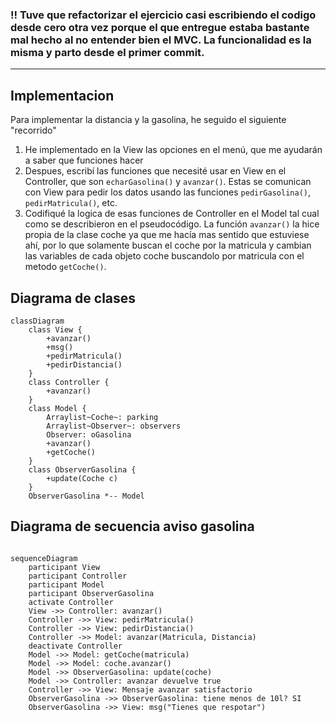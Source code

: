 ### !! Tuve que refactorizar el ejercicio casi escribiendo el codigo desde cero otra vez porque el que entregue estaba bastante mal hecho al no entender bien el MVC. La funcionalidad es la misma y parto desde el primer commit. 

--- 

## Implementacion
Para implementar la distancia y la gasolina, he seguido el siguiente "recorrido"
1.  He implementado en la View las opciones en el menú, que me ayudarán a saber que funciones hacer
2.  Despues, escribí las funciones que necesité usar en View en el Controller, que son `echarGasolina()` y `avanzar()`. Estas se comunican con View para pedir los datos usando las funciones `pedirGasolina()`, `pedirMatricula()`, etc.
3.  Codifiqué la logica de esas funciones de Controller en el Model tal cual como se describieron en el pseudocódigo. La función `avanzar()` la hice propia de la clase coche ya que me hacía mas sentido que estuviese ahí, por lo que solamente buscan el coche por la matricula y cambian las variables de cada objeto coche buscandolo por matricula con el metodo `getCoche()`. 

## Diagrama de clases

```mermaid
classDiagram
    class View {
        +avanzar()
        +msg()
        +pedirMatricula()
        +pedirDistancia()
    }
    class Controller {
        +avanzar()
    }
    class Model {
        Arraylist~Coche~: parking
        Arraylist~Observer~: observers
        Observer: oGasolina 
        +avanzar()
        +getCoche()
    }
    class ObserverGasolina {
        +update(Coche c)
    }
    ObserverGasolina *-- Model
```

## Diagrama de secuencia aviso gasolina

```mermaid

sequenceDiagram
    participant View
    participant Controller
    participant Model
    participant ObserverGasolina
    activate Controller
    View ->> Controller: avanzar()
    Controller ->> View: pedirMatricula()
    Controller ->> View: pedirDistancia()
    Controller ->> Model: avanzar(Matricula, Distancia)
    deactivate Controller
    Model ->> Model: getCoche(matricula)
    Model ->> Model: coche.avanzar()
    Model ->> ObserverGasolina: update(coche)
    Model ->> Controller: avanzar devuelve true
    Controller ->> View: Mensaje avanzar satisfactorio
    ObserverGasolina ->> ObserverGasolina: tiene menos de 10l? SI
    ObserverGasolina ->> View: msg("Tienes que respotar")

```